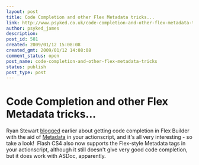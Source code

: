 ```yaml
---
layout: post
title: Code Completion and other Flex Metadata tricks...
link: http://www.psyked.co.uk/code-completion-and-other-flex-metadata-tricks/
author: psyked_james
description: 
post_id: 581
created: 2009/01/12 15:08:08
created_gmt: 2009/01/12 14:08:08
comment_status: open
post_name: code-completion-and-other-flex-metadata-tricks
status: publish
post_type: post
---
```


# Code Completion and other Flex Metadata tricks...

Ryan Stewart [blogged](http://blog.digitalbackcountry.com/2009/01/getting-code-completion-on-custom-events-in-flex-with-the-event-metadata-tag/) earlier about getting code completion in Flex Builder with the aid of [Metadata](http://livedocs.adobe.com/flex/3/html/help.html?content=metadata_3.html) in your actionscript, and it's all very interesting - so take a look!  Flash CS4 also now supports the Flex-style Metadata tags in your actionscript, although it still doesn't give very good code completion, but it does work with ASDoc, apparently.